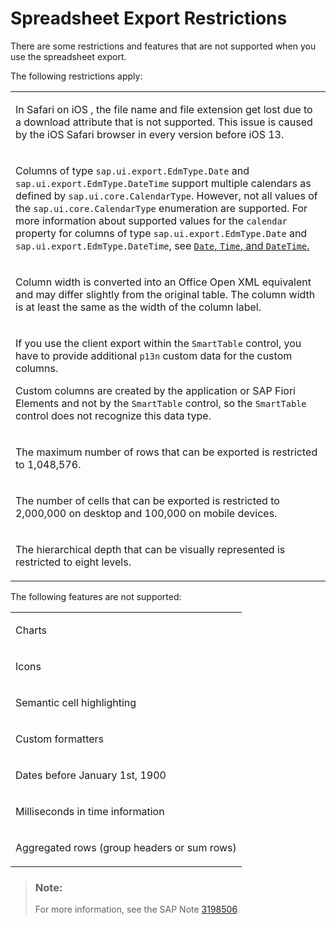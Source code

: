 <!-- loio2c641481649f44de9c1c22c9c3c49d13 -->

# Spreadsheet Export Restrictions

There are some restrictions and features that are not supported when you use the spreadsheet export.

The following restrictions apply:


<table>
<tr>
<td valign="top">

In Safari on iOS , the file name and file extension get lost due to a download attribute that is not supported. This issue is caused by the iOS Safari browser in every version before iOS 13.



</td>
</tr>
<tr>
<td valign="top">

Columns of type `sap.ui.export.EdmType.Date` and `sap.ui.export.EdmType.DateTime` support multiple calendars as defined by `sap.ui.core.CalendarType`. However, not all values of the `sap.ui.core.CalendarType` enumeration are supported. For more information about supported values for the `calendar` property for columns of type `sap.ui.export.EdmType.Date` and `sap.ui.export.EdmType.DateTime`, see [`Date`, `Time`, and `DateTime`.](data-types-for-spreadsheet-export-283217d.md#loio283217d8f187401c8045723abc27e5e0__section_tg5_hyv_43b) 



</td>
</tr>
<tr>
<td valign="top">

Column width is converted into an Office Open XML equivalent and may differ slightly from the original table. The column width is at least the same as the width of the column label.



</td>
</tr>
<tr>
<td valign="top">

If you use the client export within the `SmartTable` control, you have to provide additional `p13n` custom data for the custom columns.

Custom columns are created by the application or SAP Fiori Elements and not by the `SmartTable` control, so the `SmartTable` control does not recognize this data type.



</td>
</tr>
<tr>
<td valign="top">

The maximum number of rows that can be exported is restricted to 1,048,576.



</td>
</tr>
<tr>
<td valign="top">

The number of cells that can be exported is restricted to 2,000,000 on desktop and 100,000 on mobile devices.



</td>
</tr>
<tr>
<td valign="top">

The hierarchical depth that can be visually represented is restricted to eight levels.



</td>
</tr>
</table>

The following features are not supported:


<table>
<tr>
<td valign="top">

Charts



</td>
</tr>
<tr>
<td valign="top">

Icons



</td>
</tr>
<tr>
<td valign="top">

Semantic cell highlighting



</td>
</tr>
<tr>
<td valign="top">

Custom formatters



</td>
</tr>
<tr>
<td valign="top">

Dates before January 1st, 1900



</td>
</tr>
<tr>
<td valign="top">

Milliseconds in time information



</td>
</tr>
<tr>
<td valign="top">

Aggregated rows \(group headers or sum rows\)



</td>
</tr>
</table>

> ### Note:  
> For more information, see the SAP Note [3198506](https://launchpad.support.sap.com/#/notes/3198506).

